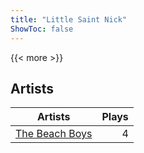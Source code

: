 ```yaml
---
title: "Little Saint Nick"
ShowToc: false
---
```


{{< more >}}

## Artists
Artists | Plays 
----- | -----: 
[The Beach Boys](/artists/the-beach-boys-3455) | 4


